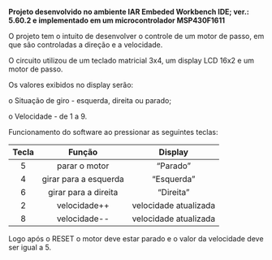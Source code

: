 **Projeto desenvolvido no ambiente IAR Embeded Workbench IDE; ver.: 5.60.2 e implementado em um microcontrolador MSP430F1611**

O projeto tem o intuito de desenvolver o controle de um motor de passo, em que são controladas a direção e a velocidade.

O circuito utilizou de um teclado matricial 3x4, um display LCD 16x2 e um motor de passo.

Os valores exibidos no display serão:

o Situação de giro - esquerda, direita ou parado;

o Velocidade - de 1 a 9.

Funcionamento do software ao pressionar as seguintes teclas:

| Tecla | Função | Display |
|     :---:      |     :---:      |     :---:      |
| 5 | parar o motor | “Parado” |
| 4 | girar para a esquerda | “Esquerda” |
| 6 | girar para a direita | “Direita” |
| 2 | velocidade++ | velocidade atualizada |
| 8 | velocidade-- | velocidade atualizada |

Logo após o RESET o motor deve estar parado e o valor da velocidade deve ser
igual a 5.
